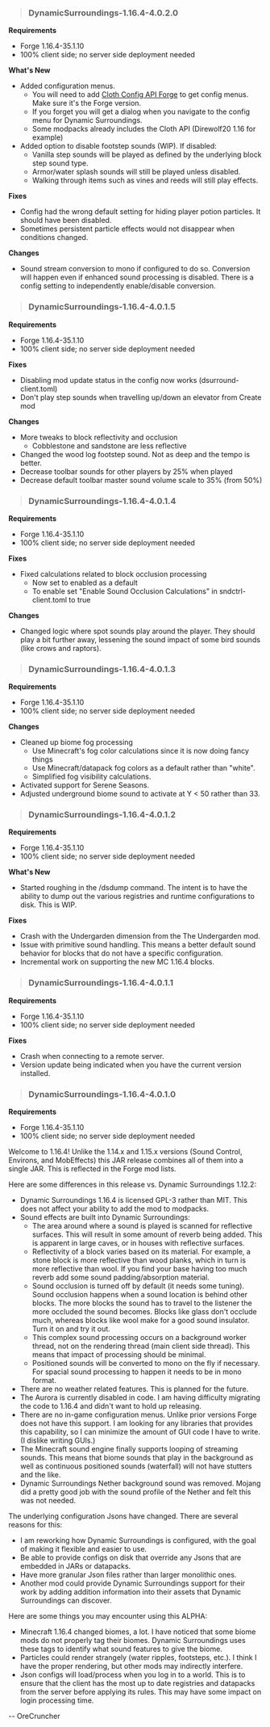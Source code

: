 > ### DynamicSurroundings-1.16.4-4.0.2.0
**Requirements**
* Forge 1.16.4-35.1.10
* 100% client side; no server side deployment needed

**What's New**
* Added configuration menus.
  * You will need to add [Cloth Config API Forge](https://www.curseforge.com/minecraft/mc-mods/cloth-config-forge) to get config menus.  Make sure it's the Forge version.
  * If you forget you will get a dialog when you navigate to the config menu for Dynamic Surroundings.
  * Some modpacks already includes the Cloth API (Direwolf20 1.16 for example)
* Added option to disable footstep sounds (WIP).  If disabled:
  * Vanilla step sounds will be played as defined by the underlying block step sound type.
  * Armor/water splash sounds will still be played unless disabled.
  * Walking through items such as vines and reeds will still play effects.

**Fixes**
* Config had the wrong default setting for hiding player potion particles.  It should have been disabled.
* Sometimes persistent particle effects would not disappear when conditions changed.

**Changes**
* Sound stream conversion to mono if configured to do so.  Conversion will happen even if enhanced sound processing is disabled.  There is a config setting to independently enable/disable conversion.

> ### DynamicSurroundings-1.16.4-4.0.1.5
**Requirements**
* Forge 1.16.4-35.1.10
* 100% client side; no server side deployment needed

**Fixes**
* Disabling mod update status in the config now works (dsurround-client.toml)
* Don't play step sounds when travelling up/down an elevator from Create mod

**Changes**
* More tweaks to block reflectivity and occlusion
  * Cobblestone and sandstone are less reflective
* Changed the wood log footstep sound.  Not as deep and the tempo is better.
* Decrease toolbar sounds for other players by 25% when played
* Decrease default toolbar master sound volume scale to 35% (from 50%)

> ### DynamicSurroundings-1.16.4-4.0.1.4
**Requirements**
* Forge 1.16.4-35.1.10
* 100% client side; no server side deployment needed

**Fixes**
* Fixed calculations related to block occlusion processing
  * Now set to enabled as a default
  * To enable set "Enable Sound Occlusion Calculations" in sndctrl-client.toml to true

**Changes**
* Changed logic where spot sounds play around the player.  They should play a bit further away, lessening the sound impact of some bird sounds (like crows and raptors).

> ### DynamicSurroundings-1.16.4-4.0.1.3
**Requirements**
* Forge 1.16.4-35.1.10
* 100% client side; no server side deployment needed

**Changes**
* Cleaned up biome fog processing
  * Use Minecraft's fog color calculations since it is now doing fancy things
  * Use Minecraft/datapack fog colors as a default rather than "white". 
  * Simplified fog visibility calculations.
* Activated support for Serene Seasons.
* Adjusted underground biome sound to activate at Y < 50 rather than 33.

> ### DynamicSurroundings-1.16.4-4.0.1.2
**Requirements**
* Forge 1.16.4-35.1.10
* 100% client side; no server side deployment needed

**What's New**
* Started roughing in the /dsdump command.  The intent is to have the ability to dump out the various registries and runtime configurations to disk.  This is WIP.

**Fixes**
* Crash with the Undergarden dimension from the The Undergarden mod.
* Issue with primitive sound handling.  This means a better default sound behavior for blocks that do not have a specific configuration.
* Incremental work on supporting the new MC 1.16.4 blocks.

> ### DynamicSurroundings-1.16.4-4.0.1.1
**Requirements**
* Forge 1.16.4-35.1.10
* 100% client side; no server side deployment needed

**Fixes**
* Crash when connecting to a remote server.
* Version update being indicated when you have the current version installed.

> ### DynamicSurroundings-1.16.4-4.0.1.0
**Requirements**
* Forge 1.16.4-35.1.10
* 100% client side; no server side deployment needed

Welcome to 1.16.4!  Unlike the 1.14.x and 1.15.x versions (Sound Control, Environs, and MobEffects) this JAR release combines all of them into a single JAR.  This is reflected in the Forge mod lists.

Here are some differences in this release vs. Dynamic Surroundings 1.12.2:

* Dynamic Surroundings 1.16.4 is licensed GPL-3 rather than MIT.  This does not affect your ability to add the mod to modpacks.
* Sound effects are built into Dynamic Surroundings:
  * The area around where a sound is played is scanned for reflective surfaces.  This will result in some amount of reverb being added.  This is apparent in large caves, or in houses with reflective surfaces.
  * Reflectivity of a block varies based on its material.  For example, a stone block is more reflective than wood planks, which in turn is more reflective than wool.  If you find your base having too much reverb add some sound padding/absorption material.
  * Sound occlusion is turned off by default (it needs some tuning).  Sound occlusion happens when a sound location is behind other blocks.  The more blocks the sound has to travel to the listener the more occluded the sound becomes.  Blocks like glass don't occlude much, whereas blocks like wool make for a good sound insulator.  Turn it on and try it out.
  * This complex sound processing occurs on a background worker thread, not on the rendering thread (main client side thread).  This means that impact of processing should be minimal.
  * Positioned sounds will be converted to mono on the fly if necessary.  For spacial sound processing to happen it needs to be in mono format. 
* There are no weather related features.  This is planned for the future.
* The Aurora is currently disabled in code.  I am having difficulty migrating the code to 1.16.4 and didn't want to hold up releasing.
* There are no in-game configuration menus.  Unlike prior versions Forge does not have this support.  I am looking for any libraries that provides this capability, so I can minimize the amount of GUI code I have to write.  (I dislike writing GUIs.)
* The Minecraft sound engine finally supports looping of streaming sounds.  This means that biome sounds that play in the background as well as continuous positioned sounds (waterfall) will not have stutters and the like.
* Dynamic Surroundings Nether background sound was removed.  Mojang did a pretty good job with the sound profile of the Nether and felt this was not needed.

The underlying configuration Jsons have changed.  There are several reasons for this:

* I am reworking how Dynamic Surroundings is configured, with the goal of making it flexible and easier to use.
* Be able to provide configs on disk that override any Jsons that are embedded in JARs or datapacks.
* Have more granular Json files rather than larger monolithic ones.
* Another mod could provide Dynamic Surroundings support for their work by adding addition information into their assets that Dynamic Surroundings can discover.

Here are some things you may encounter using this ALPHA:

* Minecraft 1.16.4 changed biomes, a lot.  I have noticed that some biome mods do not properly tag their biomes.  Dynamic Surroundings uses these tags to identify what sound features to give the biome.
* Particles could render strangely (water ripples, footsteps, etc.).  I think I have the proper rendering, but other mods may indirectly interfere.
* Json configs will load/process when you log in to a world.  This is to ensure that the client has the most up to date registries and datapacks from the server before applying its rules.  This may have some impact on login processing time.


-- OreCruncher
